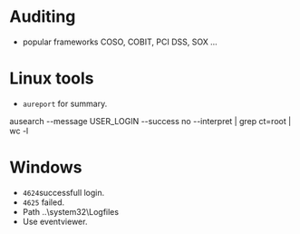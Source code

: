 # Auditing
- popular frameworks COSO, COBIT, PCI DSS, SOX …

# Linux tools
- `aureport` for summary.
<!--StartFragment-->

ausearch --message USER\_LOGIN --success no --interpret | grep ct=root | wc -l

<!--EndFragment-->

# Windows
- `4624`successfull login.
- `4625` failed.
- Path ..\system32\Logfiles
- Use eventviewer.